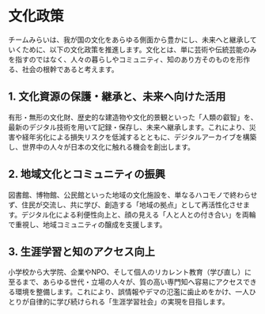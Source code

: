# 文化政策

チームみらいは、我が国の文化をあらゆる側面から豊かにし、未来へと継承していくために、以下の文化政策を推進します。文化とは、単に芸術や伝統芸能のみを指すのではなく、人々の暮らしやコミュニティ、知のあり方そのものを形作る、社会の根幹であると考えます。

## 1. 文化資源の保護・継承と、未来へ向けた活用

有形・無形の文化財、歴史的な建造物や文化的景観といった「人類の叡智」を、最新のデジタル技術を用いて記録・保存し、未来へ継承します。これにより、災害や経年劣化による損失リスクを低減するとともに、デジタルアーカイブを構築し、世界中の人々が日本の文化に触れる機会を創出します。

## 2. 地域文化とコミュニティの振興

図書館、博物館、公民館といった地域の文化施設を、単なるハコモノで終わらせず、住民が交流し、共に学び、創造する「地域の拠点」として再活性化させます。デジタル化による利便性向上と、顔の見える「人と人との付き合い」を両輪で重視し、地域コミュニティの醸成を支援します。

## 3. 生涯学習と知のアクセス向上

小学校から大学院、企業やNPO、そして個人のリカレント教育（学び直し）に至るまで、あらゆる世代・立場の人々が、質の高い専門知へ容易にアクセスできる環境を整備します。これにより、誤情報やデマの氾濫に歯止めをかけ、一人ひとりが自律的に学び続けられる「生涯学習社会」の実現を目指します。